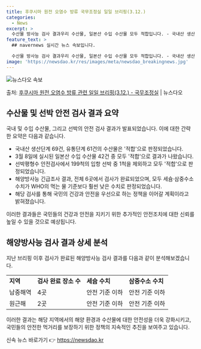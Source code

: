 ```yaml
---
title: 후쿠시마 원전 오염수 방류 국무조정실 일일 브리핑(3.12.)
categories:
  - News
excerpt: >
  수산물 방사능 검사 결과우리 수산물, 일본산 수입 수산물 모두 적합입니다. - 국내산 생산단계 69건, 유통…
feature_text: >
  ## navernews 실시간 뉴스 속보입니다.

  수산물 방사능 검사 결과우리 수산물, 일본산 수입 수산물 모두 적합입니다. - 국내산 생산단계 69건, 유통…
image: 'https://newsdao.kr/res/images/meta/newsdao_breakingnews.jpg'
---
```


![뉴스다오 속보](https://newsdao.kr/res/images/meta/newsdao_breakingnews.jpg)

<p>출처: <a href="https://newsdao.kr/3319" rel="dofollow">후쿠시마 원전 오염수 방류 관련 일일 브리핑(3.12.)  - 국무조정실</a> | 뉴스다오</p>

<h2 data-ke-size="size26">수산물 및 선박 안전 검사 결과 요약</h2>
국내 및 수입 수산물, 그리고 선박의 안전 검사 결과가 발표되었습니다. 이에 대한 간략한 요약은 다음과 같습니다.

<ul>
  <li>국내산 생산단계 69건, 유통단계 61건의 수산물은 '적합'으로 판정되었습니다.</li>
  <li>3월 8일에 실시된 일본산 수입 수산물 42건 중 모두 '적합'으로 결과가 나왔습니다.</li>
  <li>선박평형수 안전검사에서 199척의 입항 선박 중 1척을 제외하고 모두 '적합'으로 판정되었습니다.</li>
  <li>해양방사능 긴급조사 결과, 전체 6곳에서 검사가 완료되었으며, 모두 세슘·삼중수소 수치가 WHO의 먹는 물 기준보다 훨씬 낮은 수치로 판정되었습니다.</li>
  <li>해당 검사를 통해 국민의 건강과 안전을 우선으로 하는 정책을 이어갈 계획이라고 밝혀졌습니다.</li>
</ul>

이러한 결과들은 국민들의 건강과 안전을 지키기 위한 추가적인 안전조치에 대한 신뢰를 높일 수 있을 것으로 예상됩니다.

<h2 data-ke-size="size26">해양방사능 검사 결과 상세 분석</h2>
지난 브리핑 이후 검사가 완료된 해양방사능 검사 결과를 다음과 같이 분석해보겠습니다.

<table>
  <tr>
    <td><b>지역</b></td>
    <td><b>검사 완료 장소 수</b></td>
    <td><b>세슘 수치</b></td>
    <td><b>삼중수소 수치</b></td>
  </tr>
  <tr>
    <td>남중해역</td>
    <td>4곳</td>
    <td>안전 기준 이하</td>
    <td>안전 기준 이하</td>
  </tr>
  <tr>
    <td>원근해</td>
    <td>2곳</td>
    <td>안전 기준 이하</td>
    <td>안전 기준 이하</td>
  </tr>
</table>

이러한 결과는 해당 지역에서의 해양 환경과 수산물에 대한 안전성을 더욱 강화시키고, 국민들의 안전한 먹거리를 보장하기 위한 정책의 지속적인 추진을 보여주고 있습니다. 

신속 뉴스 바로가기 👉 <a href="https://newsdao.kr" rel="dofollow">https://newsdao.kr</a>


